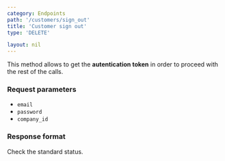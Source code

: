 ```yaml
---
category: Endpoints
path: '/customers/sign_out'
title: 'Customer sign out'
type: 'DELETE'

layout: nil
---
```


This method allows to get the **autentication token** in order to proceed with the rest of the calls.

### Request parameters

* `email`
* `password`
* `company_id`

### Response format

Check the standard status.
